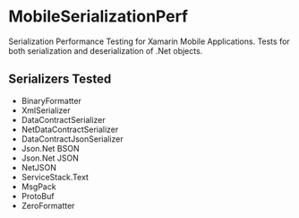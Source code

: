 # MobileSerializationPerf
Serialization Performance Testing for Xamarin Mobile Applications. Tests for both serialization and deserialization of .Net objects.

## Serializers Tested

* BinaryFormatter
* XmlSerializer
* DataContractSerializer
* NetDataContractSerializer
* DataContractJsonSerializer
* Json.Net BSON
* Json.Net JSON
* NetJSON
* ServiceStack.Text
* MsgPack
* ProtoBuf
* ZeroFormatter
